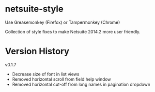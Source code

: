 netsuite-style
==============

Use Greasemonkey (Firefox) or Tampermonkey (Chrome)

Collection of style fixes to make Netsuite 2014.2 more user friendly.

Version History
===============
v0.1.7
* Decrease size of font in list views
* Removed horizontal scroll from field help window
* Removed horizontal cut-off from long names in pagination dropdown
